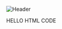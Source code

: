 ![Header](https://blogger.googleusercontent.com/img/b/R29vZ2xl/AVvXsEhPjkvh5YPSETZhSQKTFS-fNFQhKjtYeyZGgeGsVNlGrMRw-x257wtc9yFVelo0FWFCY2ENvo_kwHrbLNzdUiNJPniErh1ahdHLIVvRcPNqdjnYoS5u5a19D8xOippL0OD_TFCFH-in9KR83Y39HlQlqqJx0WEI1KwSCMat0x2TVBUHngO_NcGtfJRck3E/w400-h121/header.png)

HELLO HTML CODE
